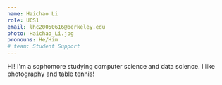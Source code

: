 ```yaml
---
name: Haichao Li
role: UCS1
email: lhc20050616@berkeley.edu
photo: Haichao_Li.jpg
pronouns: He/Him
# team: Student Support
---
```

Hi! I'm a sophomore studying computer science and data science. I like photography and table tennis!